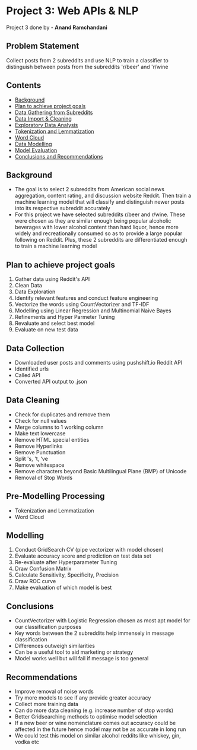 # Project 3: Web APIs & NLP

Project 3 done by - **Anand Ramchandani**

## Problem Statement  
Collect posts from 2 subreddits and use NLP to train a classifier to distinguish between posts from the subreddits 'r/beer' and 'r/wine

## Contents
- [Background](#Background)
- [Plan to achieve project goals](#Plan-to-achieve-project-goals)
- [Data Gathering from Subreddits](#Data-Gathering-from-Subreddits)
- [Data Import & Cleaning](#Data-Import-and-Cleaning)
- [Exploratory Data Analysis](#Exploratory-Data-Analysis)
- [Tokenization and Lemmatization](#Tokenization-and-Lemmatization)
- [Word Cloud](#Word-Cloud)
- [Data Modelling](#Data-Modelling)
- [Model Evaluation](#Model-Evaluation)
- [Conclusions and Recommendations](#Conclusions-and-Recommendations)

## Background
- The goal is to select 2 subreddits from American social news aggregation, content rating, and discussion website Reddit. Then train a machine learning model that will classify and distinguish newer posts into its respective subreddit accurately    
- For this project we have selected subreddits r/beer and r/wine. These were chosen as they are similar enough being popular alcoholic beverages with lower alcohol content than hard liquor, hence more widely and recreationally consumed so as to provide a large popular following on Reddit. Plus, these 2 subreddits are differentiated enough to train a machine learning model  

## Plan to achieve project goals
1. Gather data using Reddit's API  
2. Clean Data   
3. Data Exploration  
4. Identify relevant features and conduct feature engineering
5. Vectorize the words using CountVectorizer and TF-IDF
6. Modelling using Linear Regression and Multinomial Naive Bayes
7. Refinements and Hyper Parmeter Tuning
8. Revaluate and select best model
9. Evaluate on new test data

## Data Collection
- Downloaded user posts and comments using  pushshift.io Reddit API
- Identified urls
- Called API
- Converted API output to .json

## Data Cleaning
- Check for duplicates and remove them
- Check for null values
- Merge columns to 1 working column
- Make text lowercase
- Remove HTML special entities
- Remove Hyperlinks
- Remove Punctuation
- Split 's, 't, ‘ve
- Remove whitespace
- Remove characters beyond Basic Multilingual Plane (BMP) of Unicode
- Removal of Stop Words

## Pre-Modelling Processing
- Tokenization and Lemmatization
- Word Cloud

## Modelling 
1. Conduct GridSearch CV (pipe vectorizer with model chosen)
2. Evaluate accuracy score and prediction on test data set
3. Re-evaluate after Hyperparameter Tuning
4. Draw Confusion Matrix
5. Calculate Sensitivity, Specificity, Precision
6. Draw ROC curve
7. Make evaluation of which model is best

## Conclusions
- CountVectorizer with Logistic Regression chosen as most apt model for our classification purposes
- Key words between the 2 subreddits help immensely in message classification
- Differences outweigh similarities
- Can be a useful tool to aid marketing or strategy
- Model works well but will fail if message is too general 

## Recommendations
- Improve removal of noise words
- Try more models to see if any provide greater accuracy
- Collect more training data
- Can do more data cleaning (e.g. increase number of stop words)
- Better Gridsearching methods to optimise model selection
- If a new beer or wine nomenclature comes out accuracy could be affected in the future hence model may not be as accurate in long run
- We could test this model on similar alcohol reddits like whiskey, gin, vodka etc